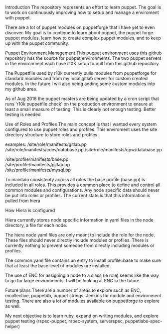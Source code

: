 Introduction
The repository represents an effort to learn puppet. The goal is to work on 
continuously improving how to setup and manage a enviroment with puppet. 

There are a lot of puppet modules on puppetforge that I have yet to even 
discover. My goal is to continue to learn about puppet, the puppet forge
puppet modules, learn how to create complex puppet modules, and to keep up
with the puppet community. 

Puppet Environment Management
This puppet environment uses this github repository has the source for puppet environments. The two puppet servers in the environment each have r10K setup to pull from this github repository. 

The Puppetfile used by r10k currently pulls modules from puppetforge for 
standard modules and from my local gitlab server for custom created modules. In
the future I will also being adding some custom modules into my github area. 

As of Aug 2016 the puppet masters are being updated by a cron script that runs 
'r10k puppetfile check' on the production environment to ensure at least a small
measure of testing. This is clearly not enough testing. Better testing is needed 

Use of Roles and Profiles
The main concept is that I wanted every system configured to use puppet roles
and profiles. This enviroment uses the site directory structure to store roles
and profiles 

examples:
 <environment>/site/role/manifests/gitlab.pp
 <environment>/site/role/manifests/cdev/database.pp
 <environment>/site/role/manifests/cpw/database.pp

 <environment>/site/profile/manifests/base.pp  
 <environment>/site/profile/manifests/gitlab.pp  
 <environment>/site/profile/manifests/mysql.pp  

To maintain consistenty across all roles the base profile (base.pp) 
is included in all roles. This provides a common place to define and 
control all common modules and configurations. Any node specific data
should never be put into roles or profiles. The current state is that this
information is pulled from hiera

How Hiera is configured

Hiera currently stores node specific information in yaml files in the 
node directory, a file for each node.

The hiera node yaml files are only meant to include the role for the node. These
files should never directly include modules or profiles. There is currently
nothing to prevent someone from directly including modules or profiles. 

The common.yaml file contains an entry to install profile::base to make sure 
that at least the base level of modules are installed. 

The use of ENC for assigning a node to a class (ie role) seems like the way to 
go for large environments. I will be looking at ENC in the future.

Future plans
There are a number of areas to explore such as ENC, mcollective, puppetdb,
puppet strings, Jenkins for module and environment testing. There are also a
lot of modules available on puppetforge to explore as well. 

My next objective is to learn ruby, expand on writing modules, and
explore puppet testing (rspec-puppet, rspec-system, serverspec,
puppetlabs-spec-helper)





